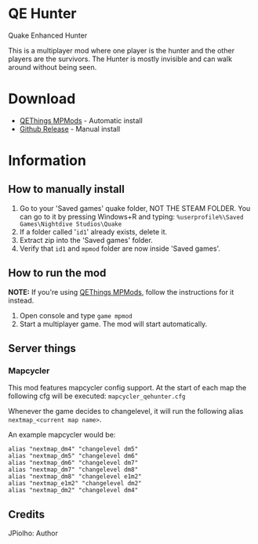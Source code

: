 # QE Hunter
Quake Enhanced Hunter

This is a multiplayer mod where one player is the hunter and the other players are the survivors. The Hunter is mostly invisible and can walk around without being seen.

# Download
* [QEThings MPMods](https://mpmods.qethings.xyz) - Automatic install
* [Github Release](https://github.com/jpiolho/QEHunter/releases/latest) - Manual install

# Information

## How to manually install
1. Go to your 'Saved games' quake folder, NOT THE STEAM FOLDER. You can go to it by pressing Windows+R and typing: `%userprofile%\Saved Games\Nightdive Studios\Quake`
2. If a folder called '`id1`' already exists, delete it.
3. Extract zip into the 'Saved games' folder.
4. Verify that `id1` and `mpmod` folder are now inside 'Saved games'.

## How to run the mod
**NOTE:** If you're using [QEThings MPMods](https://mpmods.qethings.xyz), follow the instructions for it instead.

1. Open console and type `game mpmod`
2. Start a multiplayer game. The mod will start automatically.

## Server things

### Mapcycler
This mod features mapcycler config support. At the start of each map the following cfg will be executed: `mapcycler_qehunter.cfg`

Whenever the game decides to changelevel, it will run the following alias `nextmap_<current map name>`.

An example mapcycler would be:
```
alias "nextmap_dm4" "changelevel dm5"
alias "nextmap_dm5" "changelevel dm6"
alias "nextmap_dm6" "changelevel dm7"
alias "nextmap_dm7" "changelevel dm8"
alias "nextmap_dm8" "changelevel e1m2"
alias "nextmap_e1m2" "changelevel dm2"
alias "nextmap_dm2" "changelevel dm4"
```

## Credits
JPiolho: Author
